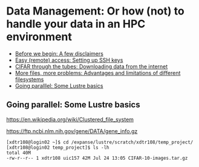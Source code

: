 # Data Management: Or how (not) to handle your data in an HPC environment

- [Before we begin: A few disclaimers](DISCLAIMERS.md)
- [Easy (remote) access: Setting up SSH keys](SSH.md)
- [CIFAR through the tubes: Downloading data from the internet](DOWNLOADING.md)
- [More files, more problems: Advantages and limitations of different filesystems](FILESYSTEMS.md)
- [Going paralllel: Some Lustre basics](LUSTRE.md)

## Going parallel: Some Lustre basics

https://en.wikipedia.org/wiki/Clustered_file_system

https://ftp.ncbi.nlm.nih.gov/gene/DATA/gene_info.gz

```
[xdtr108@login02 ~]$ cd /expanse/lustre/scratch/xdtr108/temp_project/
[xdtr108@login02 temp_project]$ ls -lh
total 40M
-rw-r--r-- 1 xdtr108 uic157 42M Jul 24 13:05 CIFAR-10-images.tar.gz
```
